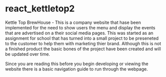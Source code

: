 # react_kettletop2
Kettle Top BrewHouse - This is a company website that hase been implemented for the need to show users the menu and display the events that are advertised on a their social media pages.  This was started as an assignment for school that has turned into a small project to be preseneted to the customer to help them with marketing thier brand.  Although this is not a finished product the basic bones of the project have been created and will be updated over time.

Since you are reading this before you begin developing or viewing the website there is a basic navigation guide to run through the webpage.
